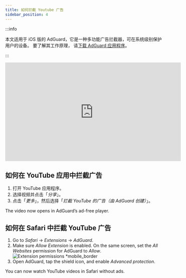 ```yaml
---
title: 如何拦截 Youtube 广告
sidebar_position: 4
---
```


:::info

本文适用于 iOS 版的 AdGuard，它是一种多功能广告拦截器，可在系统级别保护用户的设备。 要了解其工作原理， 请[下载 AdGuard 应用程序](https://agrd.io/download-kb-adblock)。

:::  

<iframe width="560" height="315" class="youtube-video" src="https://www.youtube-nocookie.com/embed/YW9Ojcm1Gkg" title="YouTube 视频播放器" frameborder="0" allow="accelerometer; autoplay; clipboard-write; encrypted-media; gyroscope; picture-in-picture" allowfullscreen></iframe>

## 如何在 YouTube 应用中拦截广告

1. 打开 YouTube 应用程序。
1. 选择视频并点击「*分享*」。
1. 点击「*更多*」，然后选择「*拦截 YouTube 的广告（由 AdGuard 创建）*」。

The video now opens in AdGuard’s ad-free player.

## 如何在 Safari 中拦截 YouTube 广告

1. Go to *Safari* → *Extensions* → *AdGuard*.
1. Make sure *Allow Extension* is enabled. On the same screen, set the *All Websites* permission for AdGuard to *Allow*. ![Extension permissions *mobile_border](https://cdn.adtidy.org/content/kb/ad_blocker/iOS/extensions_allow.jpg)
1. Open AdGuard, tap the shield icon, and enable *Advanced protection*.

You can now watch YouTube videos in Safari without ads.
